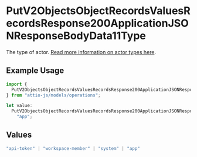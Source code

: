 # PutV2ObjectsObjectRecordsValuesRecordsResponse200ApplicationJSONResponseBodyData11Type

The type of actor. [Read more information on actor types here](/docs/actors).

## Example Usage

```typescript
import {
  PutV2ObjectsObjectRecordsValuesRecordsResponse200ApplicationJSONResponseBodyData11Type,
} from "attio-js/models/operations";

let value:
  PutV2ObjectsObjectRecordsValuesRecordsResponse200ApplicationJSONResponseBodyData11Type =
    "app";
```

## Values

```typescript
"api-token" | "workspace-member" | "system" | "app"
```